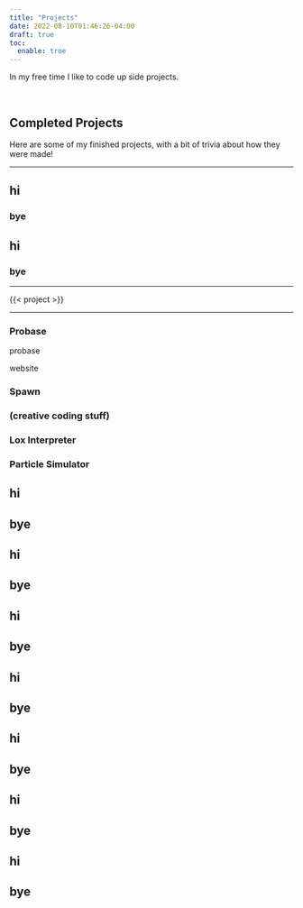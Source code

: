 ```yaml
---
title: "Projects"
date: 2022-08-10T01:46:26-04:00
draft: true
toc:
  enable: true
---
```

In my free time I like to code up side projects. 

<br/>

## Completed Projects

Here are some of my finished projects, with a bit of trivia about how they were made!

---
## hi
### bye
## hi
### bye
---

{{< project >}}

---

### Probase
probase

website

### Spawn

### (creative coding stuff)

### Lox Interpreter

### Particle Simulator

## hi
## bye
## hi
## bye
## hi
## bye
## hi
## bye
## hi
## bye
## hi
## bye
## hi
## bye
